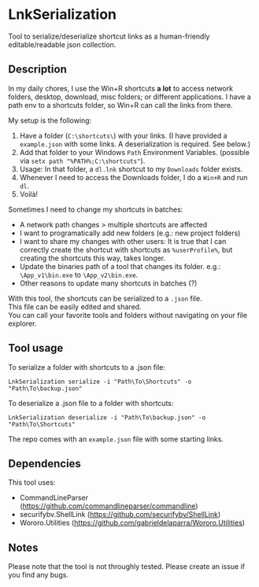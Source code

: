 # LnkSerialization

Tool to serialize/deserialize shortcut links as a human-friendly editable/readable json collection.

## Description

In my daily chores, I use the Win+R shortcuts **a lot** to access network folders, desktop, download, misc folders; or different applications.
I have a path env to a shortcuts folder, so Win+R can call the links from there.

My setup is the following:

1. Have a folder (`C:\shortcuts\`) with your links. (I have provided a `example.json` with some links. A deserialization is required. See below.)
2. Add that folder to your Windows `Path` Environment Variables. (possible via `setx path "%PATH%;C:\shortcuts"`).
3. Usage: In that folder, a `dl.lnk` shortcut to my `Downloads` folder exists.
4. Whenever I need to access the Downloads folder, I do a `Win+R` and run `dl`.
5. Voilà!

Sometimes I need to change my shortcuts in batches:

- A network path changes > multiple shortcuts are affected
- I want to programatically add new folders (e.g.: new project folders)
- I want to share my changes with other users: It is true that I can correctly create the shortcut with shortcuts as `%userProfile%`, but creating the shortcuts this way, takes longer.
- Update the binaries path of a tool that changes its folder. e.g.: `\App_v1\bin.exe` to `\App_v2\bin.exe`.
- Other reasons to update many shortcuts in batches (?)

With this tool, the shortcuts can be serialized to a `.json` file.\
This file can be easily edited and shared.\
You can call your favorite tools and folders without navigating on your file explorer.

## Tool usage

To serialize a folder with shortcuts to a .json file:

```
LnkSerialization serialize -i "Path\To\Shortcuts" -o "Path\To\backup.json"
```

To deserialize a .json file to a folder with shortcuts:

```
LnkSerialization deserialize -i "Path\To\backup.json" -o "Path\To\Shortcuts"
```

The repo comes with an `example.json` file with some starting links.

## Dependencies

This tool uses:

- CommandLineParser (https://github.com/commandlineparser/commandline)
- securifybv.ShellLink (https://github.com/securifybv/ShellLink)
- Wororo.Utilities (https://github.com/gabrieldelaparra/Wororo.Utilities)

## Notes

Please note that the tool is not throughly tested.
Please create an issue if you find any bugs.
